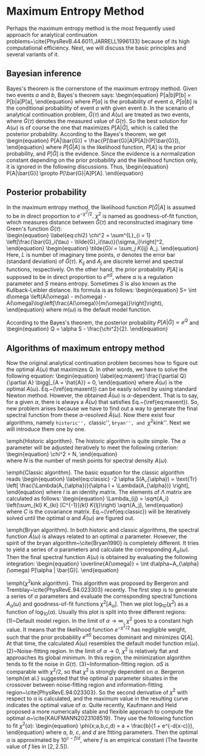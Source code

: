 # Maximum Entropy Method

Perhaps the maximum entropy method is the most frequently used approach for analytical continuation problems~\cite{PhysRevB.44.6011,JARRELL1996133} because of its high computational efficiency. Next, we will discuss the basic principles and several variants of it.

## Bayesian inference

Bayes's theorem is the cornerstone of the maximum entropy method. Given two events $a$ and $b$, Bayes's theorem says:
\begin{equation}
P[a|b]P[b] = P[b|a]P[a],
\end{equation}
where $P[a]$ is the probability of event $a$, $P[a|b]$ is the conditional probability of event $a$ with given event $b$. In the scenario of analytical continuation problem, $\bar{G}(\tau)$ and $A(\omega)$ are treated as two events, where $\bar{G}(\tau)$ denotes the measured value of $G(\tau)$. So the best solution for $A(\omega)$ is of course the one that maximizes $P[A|\bar{G}]$, which is called the posterior probability. According to the Bayes's theorem, we get
\begin{equation}
P[A|\bar{G}] = \frac{P[\bar{G}|A]P[A]}{P[\bar{G}]},
\end{equation}
where $P[\bar{G}|A]$ is the likelihood function, $P[A]$ is the prior probability, and $P[\bar{G}]$ is the evidence. Since the evidence is a normalization constant depending on the prior probability and the likelihood function only, it is ignored in the following discussions. Thus,
\begin{equation}
P[A|\bar{G}] \propto P[\bar{G}|A]P[A].
\end{equation}

## Posterior probability

In the maximum entropy method, the likelihood function $P[\bar{G}|A]$ is assumed to be in direct proportion to $e^{-\chi^2/2}$. $\chi^2$ is named as goodness-of-fit function, which measures distance between $\bar{G}(\tau)$ and reconstructed imaginary time Green's function $\tilde{G}(\tau)$:   
\begin{equation}
\label{eq:chi2}
\chi^2 = \sum^{L}_{i = 1} \left[\frac{\bar{G}_i(\tau) - \tilde{G}_i(\tau)}{\sigma_i}\right]^2,
\end{equation}
\begin{equation}
\tilde{G}_i = \sum_j K_{ij} A_j.
\end{equation}
Here, $L$ is number of imaginary time points, $\sigma$ denotes the error bar (standard deviation) of $\bar{G}(\tau)$. $K_{ij}$ and $A_j$ are discrete kernel and spectral functions, respectively. On the other hand, the prior probability $P[A]$ is supposed to be in direct proportion to $e^{\alpha S}$, where $\alpha$ is a regulation parameter and $S$ means entropy. Sometimes $S$ is also known as the Kullback-Leibler distance. Its formula is as follows:
\begin{equation}
S= \int d\omega \left(A(\omega) - m(\omega) - A(\omega)\log\left[\frac{A(\omega)}{m(\omega)}\right]\right),
\end{equation}
where $m(\omega)$ is the default model function.

According to the Bayes's theorem, the posterior probability $P[A|\bar{G}] \propto e^{Q}$ and
\begin{equation}
Q = \alpha S - \frac{\chi^2}{2}.
\end{equation}

## Algorithms of maximum entropy method

Now the original analytical continuation problem becomes how to figure out the optimal $A(\omega)$ that maximizes $Q$. In other words, we have to solve the following equation:
\begin{equation}
\label{eq:maxent}
\frac{\partial Q}{\partial A} \bigg|_{A = \hat{A}} = 0,
\end{equation}
where $\hat{A}(\omega)$ is the optimal $A(\omega)$. Eq.~(\ref{eq:maxent}) can be easily solved by using standard Newton method. However, the obtained $\hat{A}(\omega)$ is $\alpha$-dependent. That is to say, for a given $\alpha$, there is always a $\hat{A}(\omega)$ that satisfies Eq.~(\ref{eq:maxent}). So, new problem arises because we have to find out a way to generate the final spectral function from these $\alpha$-resolved $\hat{A}(\omega)$. Now there exist four algorithms, namely ``historic'', ``classic'', ``bryan'', and ``$\chi^2$kink''. Next we will introduce them one by one.

\emph{Historic algorithm}. The historic algorithm is quite simple. The $\alpha$ parameter will be adjusted iteratively to meet the following criterion:
\begin{equation}
\chi^2 = N,
\end{equation}  
where $N$ is the number of mesh points for spectral density $A(\omega)$.

\emph{Classic algorithm}. The basic equation for the classic algorithm reads
\begin{equation}
\label{eq:classic}
-2 \alpha S(A_{\alpha}) = \text{Tr} 
\left[
\frac{\Lambda(A_{\alpha})}{\alpha I + \Lambda(A_{\alpha})}
\right],
\end{equation}
where $I$ is an identity matrix. The elements of $\Lambda$ matrix are calculated as follows:
\begin{equation}
\Lambda_{ij} = \sqrt{A_i} \left(\sum_{kl} K_{ki} [C^{-1}]_{kl} K_{lj}\right) \sqrt{A_j}, 
\end{equation}
where $C$ is the covariance matrix. Eq.~(\ref{eq:classic}) will be iteratively solved until the optimal $\alpha$ and $\hat{A}(\omega)$ are figured out.  

\emph{Bryan algorithm}. In both historic and classic algorithms, the spectral function $\hat{A}(\omega)$ is always related to an optimal $\alpha$ parameter. However, the spirit of the bryan algorithm~\cite{Bryan1990} is completely different. It tries to yield a series of $\alpha$ parameters and calculate the corresponding $A_{\alpha}(\omega)$. Then the final spectral function $A(\omega)$ is obtained by evaluating the following integration:
\begin{equation}
\overline{A(\omega)} = \int d\alpha~A_{\alpha}(\omega) P[\alpha | \bar{G}].
\end{equation}

\emph{$\chi^{2}$kink algorithm}. This algorithm was proposed by Bergeron and Tremblay~\cite{PhysRevE.94.023303} recently. The first step is to generate a series of $\alpha$ parameters and evaluate the corresponding spectral functions $A_{\alpha}(\omega)$ and goodness-of-fit functions $\chi^{2}[A_{\alpha}]$. Then we plot $\log_{10}(\chi^{2})$ as a function of $\log_{10}(\alpha)$. Usually this plot is split into three different regions: (1)~Default model region. In the limit of $\alpha \to \infty$, $\chi^{2}$ goes to a constant high value. It means that the likelihood function $e^{-\chi^2/2}$ has negligible weight, such that the prior probability $e^{\alpha S}$ becomes dominant and minimizes $Q[A]$. At that time, the calculated $A(\omega)$ resembles the default model function $m(\omega)$. (2)~Noise-fitting region. In the limit of $\alpha \to 0$, $\chi^2$ is relatively flat and approaches its global minimum. In this region, the minimization algorithm tends to fit the noise in $G(\tau)$. (3)~Information-fitting region. $\alpha S$ is comparable with $\chi^2/2$, so that $\chi^{2}$ is strongly dependent on $\alpha$. Bergeron \emph{et al.} suggested that the optimal $\alpha$ parameter situates in the crossover between noise-fitting region and information-fitting region~\cite{PhysRevE.94.023303}. So the second derivative of $\chi^{2}$ with respect to $\alpha$ is calculated, and the maximum value in the resulting curve indicates the optimal value of $\alpha$. Quite recently, Kaufmann and Held proposed a more numerically stable and flexible approach to compute the optimal $\alpha$~\cite{KAUFMANN2023108519}. They use the following function to fit $\chi^{2}(\alpha)$:
\begin{equation}
\phi(x;a,b,c,d) = a + \frac{b}{1 + e^{-d(x-c)}},
\end{equation}
where $a$, $b$, $c$, and $d$ are fitting parameters. Then the optimal $\alpha$ is approximated by $10^{c-f/d}$, where $f$ is an empirical constant (The favorite value of $f$ lies in $[2,2.5]$).